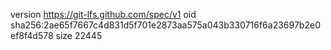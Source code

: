 version https://git-lfs.github.com/spec/v1
oid sha256:2ae65f7667c4d831d5f701e2873aa575a043b330716f6a23697b2e0ef8f4d578
size 22445
